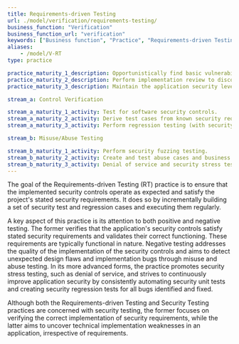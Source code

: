```yaml
---
title: Requirements-driven Testing
url: ./model/verification/requirements-testing/
business_function: "Verification"
business_function_url: "verification"
keywords: ["Business function", "Practice", "Requirements-driven Testing"]
aliases:
    - /model/V-RT
type: practice

practice_maturity_1_description: Opportunistically find basic vulnerabilities and other security issues.
practice_maturity_2_description: Perform implementation review to discover application-specific risks against the security requirements.
practice_maturity_3_description: Maintain the application security level after bug fixes, changes or during maintenance.

stream_a: Control Verification

stream_a_maturity_1_activity: Test for software security controls.
stream_a_maturity_2_activity: Derive test cases from known security requirements.
stream_a_maturity_3_activity: Perform regression testing (with security unit tests).

stream_b: Misuse/Abuse Testing

stream_b_maturity_1_activity: Perform security fuzzing testing.
stream_b_maturity_2_activity: Create and test abuse cases and business logic flaw test.
stream_b_maturity_3_activity: Denial of service and security stress testing.
---
```


The goal of the Requirements-driven Testing (RT) practice is to ensure that the implemented security controls operate as expected and satisfy the project's stated security requirements. It does so by incrementally building a set of security test and regression cases and executing them regularly.

A key aspect of this practice is its attention to both positive and negative testing. The former verifies that the application's security controls satisfy stated security requirements and validates their correct functioning. These requirements are typically functional in nature. Negative testing addresses the quality of the implementation of the security controls and aims to detect unexpected design flaws and implementation bugs through misuse and abuse testing. In its more advanced forms, the practice promotes security stress testing, such as denial of service, and strives to continuously improve application security by consistently automating security unit tests and creating security regression tests for all bugs identified and fixed.

Although both the Requirements-driven Testing and Security Testing practices are concerned with security testing, the former focuses on verifying the correct implementation of security requirements, while the latter aims to uncover technical implementation weaknesses in an application, irrespective of requirements.

